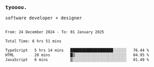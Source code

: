 <samp>
   <h3>tyooou.</h3>
   software developer + designer
   <br/><br/>
  <!--START_SECTION:waka-->

```txt
From: 24 December 2024 - To: 01 January 2025

Total Time: 6 hrs 51 mins

TypeScript   5 hrs 14 mins   ███████████████████░░░░░░   76.44 %
HTML         20 mins         █▒░░░░░░░░░░░░░░░░░░░░░░░   04.95 %
JavaScript   6 mins          ▒░░░░░░░░░░░░░░░░░░░░░░░░   01.49 %
```

<!--END_SECTION:waka-->
</samp>
